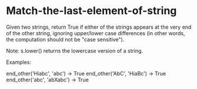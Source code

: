 # Match-the-last-element-of-string
Given two strings, return True if either of the strings appears at the very end
 of the other string, ignoring upper/lower case differences (in other words, the
 computation should not be "case sensitive").

 Note: s.lower() returns the lowercase version of a string.

 Examples:

 end_other('Hiabc', 'abc') → True
 end_other('AbC', 'HiaBc') → True
 end_other('abc', 'abXabc') → True
